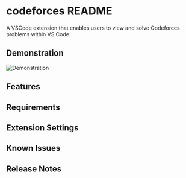 # codeforces README

A VSCode extension that enables users to view and solve Codeforces problems within VS Code.

## Demonstration

![Demonstration](/resources/vscode-codeforces.gif)

## Features



## Requirements



## Extension Settings



## Known Issues



## Release Notes




